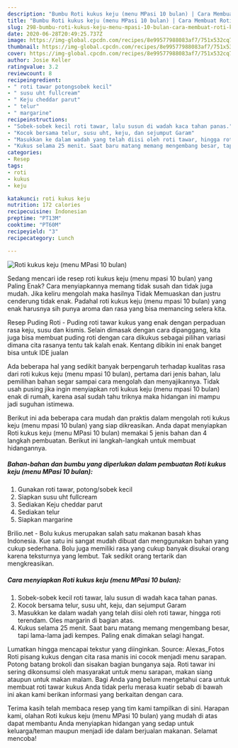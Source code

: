 ```yaml
---
description: "Bumbu Roti kukus keju (menu MPasi 10 bulan) | Cara Membuat Roti kukus keju (menu MPasi 10 bulan) Yang Enak Banget"
title: "Bumbu Roti kukus keju (menu MPasi 10 bulan) | Cara Membuat Roti kukus keju (menu MPasi 10 bulan) Yang Enak Banget"
slug: 298-bumbu-roti-kukus-keju-menu-mpasi-10-bulan-cara-membuat-roti-kukus-keju-menu-mpasi-10-bulan-yang-enak-banget
date: 2020-06-28T20:49:25.737Z
image: https://img-global.cpcdn.com/recipes/8e99577988083af7/751x532cq70/roti-kukus-keju-menu-mpasi-10-bulan-foto-resep-utama.jpg
thumbnail: https://img-global.cpcdn.com/recipes/8e99577988083af7/751x532cq70/roti-kukus-keju-menu-mpasi-10-bulan-foto-resep-utama.jpg
cover: https://img-global.cpcdn.com/recipes/8e99577988083af7/751x532cq70/roti-kukus-keju-menu-mpasi-10-bulan-foto-resep-utama.jpg
author: Josie Keller
ratingvalue: 3.2
reviewcount: 8
recipeingredient:
- " roti tawar potongsobek kecil"
- " susu uht fullcream"
- " Keju cheddar parut"
- " telur"
- " margarine"
recipeinstructions:
- "Sobek-sobek kecil roti tawar, lalu susun di wadah kaca tahan panas."
- "Kocok bersama telur, susu uht, keju, dan sejumput Garam"
- "Masukkan ke dalam wadah yang telah diisi oleh roti tawar, hingga roti terendam. Oles margarin di bagian atas."
- "Kukus selama 25 menit. Saat baru matang memang mengembang besar, tapi lama-lama jadi kempes. Paling enak dimakan selagi hangat."
categories:
- Resep
tags:
- roti
- kukus
- keju

katakunci: roti kukus keju 
nutrition: 172 calories
recipecuisine: Indonesian
preptime: "PT13M"
cooktime: "PT60M"
recipeyield: "3"
recipecategory: Lunch

---
```



![Roti kukus keju (menu MPasi 10 bulan)](https://img-global.cpcdn.com/recipes/8e99577988083af7/751x532cq70/roti-kukus-keju-menu-mpasi-10-bulan-foto-resep-utama.jpg)

Sedang mencari ide resep roti kukus keju (menu mpasi 10 bulan) yang Paling Enak? Cara menyiapkannya memang tidak susah dan tidak juga mudah. Jika keliru mengolah maka hasilnya Tidak Memuaskan dan justru cenderung tidak enak. Padahal roti kukus keju (menu mpasi 10 bulan) yang enak harusnya sih punya aroma dan rasa yang bisa memancing selera kita.

Resep Puding Roti - Puding roti tawar kukus yang enak dengan perpaduan rasa keju, susu dan kismis. Selain dimasak dengan cara dipanggang, kita juga bisa membuat puding roti dengan cara dikukus sebagai pilihan variasi dimana cita rasanya tentu tak kalah enak. Kentang dibikin ini enak banget bisa untuk IDE jualan

Ada beberapa hal yang sedikit banyak berpengaruh terhadap kualitas rasa dari roti kukus keju (menu mpasi 10 bulan), pertama dari jenis bahan, lalu pemilihan bahan segar sampai cara mengolah dan menyajikannya. Tidak usah pusing jika ingin menyiapkan roti kukus keju (menu mpasi 10 bulan) enak di rumah, karena asal sudah tahu triknya maka hidangan ini mampu jadi suguhan istimewa.


Berikut ini ada beberapa cara mudah dan praktis dalam mengolah roti kukus keju (menu mpasi 10 bulan) yang siap dikreasikan. Anda dapat menyiapkan Roti kukus keju (menu MPasi 10 bulan) memakai 5 jenis bahan dan 4 langkah pembuatan. Berikut ini langkah-langkah untuk membuat hidangannya.

<!--inarticleads1-->

##### Bahan-bahan dan bumbu yang diperlukan dalam pembuatan Roti kukus keju (menu MPasi 10 bulan):

1. Gunakan  roti tawar, potong/sobek kecil
1. Siapkan  susu uht fullcream
1. Sediakan  Keju cheddar parut
1. Sediakan  telur
1. Siapkan  margarine


Brilio.net - Bolu kukus merupakan salah satu makanan basah khas Indonesia. Kue satu ini sangat mudah dibuat dan menggunakan bahan yang cukup sederhana. Bolu juga memiliki rasa yang cukup banyak disukai orang karena teksturnya yang lembut. Tak sedikit orang tertarik dan mengkreasikan. 

<!--inarticleads2-->

##### Cara menyiapkan Roti kukus keju (menu MPasi 10 bulan):

1. Sobek-sobek kecil roti tawar, lalu susun di wadah kaca tahan panas.
1. Kocok bersama telur, susu uht, keju, dan sejumput Garam
1. Masukkan ke dalam wadah yang telah diisi oleh roti tawar, hingga roti terendam. Oles margarin di bagian atas.
1. Kukus selama 25 menit. Saat baru matang memang mengembang besar, tapi lama-lama jadi kempes. Paling enak dimakan selagi hangat.


Lumatkan hingga mencapai tekstur yang diinginkan. Source: Alexas_Fotos Roti pisang kukus dengan cita rasa manis ini cocok menjadi menu sarapan. Potong batang brokoli dan sisakan bagian bunganya saja. Roti tawar ini sering dikonsumsi oleh masyarakat untuk menu sarapan, makan siang ataupun untuk makan malam. Bagi Anda yang belum mengetahui cara untuk membuat roti tawar kukus Anda tidak perlu merasa kuatir sebab di bawah ini akan kami berikan informasi yang berkaitan dengan cara. 

Terima kasih telah membaca resep yang tim kami tampilkan di sini. Harapan kami, olahan Roti kukus keju (menu MPasi 10 bulan) yang mudah di atas dapat membantu Anda menyiapkan hidangan yang sedap untuk keluarga/teman maupun menjadi ide dalam berjualan makanan. Selamat mencoba!
